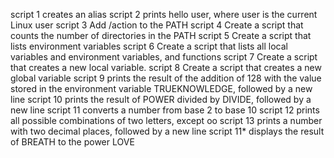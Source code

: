script 1 creates an alias
script 2 prints hello user, where user is the current Linux user
script 3 Add /action to the PATH
script 4 Create a script that counts the number of directories in the PATH
script 5 Create a script that lists environment variables
script 6 Create a script that lists all local variables and environment variables, and functions
script 7 Create a script that creates a new local variable.
script 8 Create a script that creates a new global variable
script 9 prints the result of the addition of 128 with the value stored in the environment variable TRUEKNOWLEDGE, followed by a new line
script 10 prints the result of POWER divided by DIVIDE, followed by a new line
 script 11 converts a number from base 2 to base 10
script 12 prints all possible combinations of two letters, except oo
script 13 prints a number with two decimal places, followed by a new line
script 11* displays the result of BREATH to the power LOVE
